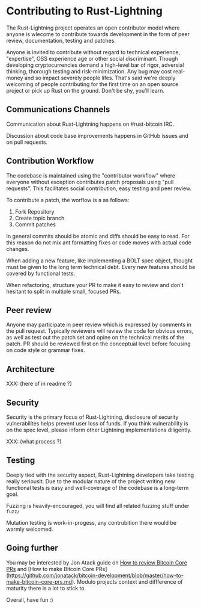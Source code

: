 Contributing to Rust-Lightning
==============================

The Rust-Lightning project operates an open contributor model where anyone is
wlecome to contribute towards development in the form of peer review, documentation,
testing and patches.

Anyone is invited to contribute without regard to technical experience, "expertise", OSS
experience age or other social discriminant. Though developing cryptocurrencies demand a
high-level bar of rigor, adversial thinking, thorough testing and risk-minimization.
Any bug may cost real-money and so impact severely people lifes. That's said we're deeply
welcoming of people contributing for the first time on an open source project or pick up
Rust on the ground. Don't be shy, you'll learn.

Communications Channels
-----------------------

Communication about Rust-Lightning happens on #rust-bitcoin IRC.

Discussion about code base improvements happens in GitHub issues and on pull
requests.

Contribution Workflow
--------------------

The codebase is maintained using the "contributor workflow" where everyone
without exception contributes patch proposals using "pull requests". This
facilitates social contribution, easy testing and peer review.

To contribute a patch, the worflow is a as follows:

  1. Fork Repository
  1. Create topic branch
  1. Commit patches


In general commits should be atomic and diffs should be easy to read.
For this reason do not mix ant formatting fixes or code moves with
actual code changes.

When adding a new feature, like implementing a BOLT spec object, thought
must be given to the long term technical debt. Every new features should
be covered by functional tests.

When refactoring, structure your PR to make it easy to review and don't
hesitant to split in multiple small, focused PRs.

Peer review
-----------

Anyone may participate in peer review which is expressed by comments in the pull
request. Typically reviewers will review the code for obvious errors, as well as
test out the patch set and opine on the technical merits of the patch. PR should
be reviewed first on the conceptual level before focusing on code style or grammar
fixes.

Architecture
------------

XXX: (here of in readme ?)


Security
--------

Security is the primary focus of Rust-Lightning, disclosure of security vulnerabilites
helps prevent user loss of funds. If you think vulnerability is on the spec level,
please inform other Lightning implementations diligently.

XXX: (what process ?)

Testing
-------

Deeply tied with the security aspect, Rust-Lightning developers take testing
really seriouslt. Due to the modular nature of the project writing new functional
tests is easy and well-coverage of the codebase is a long-term goal.

Fuzzing is heavily-encouraged, you will find all related fuzzing stuff under `fuzz/`

Mutation testing is work-in-progess, any contrubition there would be warmly welcomed.

Going further
-------------

You may be interested by Jon Atack guide on [How to review Bitcoin Core PRs](https://github.com/jonatack/bitcoin-development/blob/master/how-to-review-bitcoin-core-prs.md) and [How to make
Bitcoin Core PRs] (https://github.com/jonatack/bitcoin-development/blob/master/how-to-make-bitcoin-core-prs.md). Modulo projects context and diffference of maturity there is a lot to
stick to.

Overall, have fun :)
